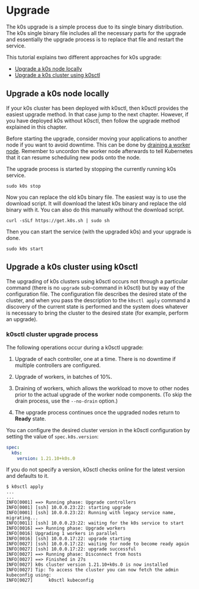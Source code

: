 # Upgrade

The k0s upgrade is a simple process due to its single binary distribution. The k0s single binary file includes all the necessary parts for the upgrade and essentially the upgrade process is to replace that file and restart the service.

This tutorial explains two different approaches for k0s upgrade:

- [Upgrade a k0s node locally](#upgrade-a-k0s-node-locally)
- [Upgrade a k0s cluster using k0sctl](#upgrade-a-k0s-cluster-using-k0sctl)

## Upgrade a k0s node locally

If your k0s cluster has been deployed with k0sctl, then k0sctl provides the easiest upgrade method. In that case jump to the next chapter. However, if you have deployed k0s without k0sctl, then follow the upgrade method explained in this chapter.

Before starting the upgrade, consider moving your applications to another node if you want to avoid downtime. This can be done by [draining a worker node](https://kubernetes.io/docs/tasks/administer-cluster/safely-drain-node/). Remember to uncordon the worker node afterwards to tell Kubernetes that it can resume scheduling new pods onto the node.

The upgrade process is started by stopping the currently running k0s service.

```shell
sudo k0s stop
```

Now you can replace the old k0s binary file. The easiest way is to use the download script. It will download the latest k0s binary and replace the old binary with it. You can also do this manually without the download script.

```shell
curl -sSLf https://get.k0s.sh | sudo sh
```

Then you can start the service (with the upgraded k0s) and your upgrade is done.

```shell
sudo k0s start
```

## Upgrade a k0s cluster using k0sctl

The upgrading of k0s clusters using k0sctl occurs not through a particular command (there is no `upgrade` sub-command in k0sctl) but by way of the configuration file. The configuration file describes the desired state of the cluster, and when you pass the description to the `k0sctl apply` command a discovery of the current state is performed and the system does whatever is necessary to bring the cluster to the desired state (for example, perform an upgrade).

### k0sctl cluster upgrade process

The following operations occur during a k0sctl upgrade:

1. Upgrade of each controller, one at a time. There is no downtime if multiple controllers are configured.

2. Upgrade of workers, in batches of 10%.

3. Draining of workers, which allows the workload to move to other nodes prior to the actual upgrade of the worker node components. (To skip the drain process, use the ``--no-drain`` option.)

4. The upgrade process continues once the upgraded nodes return to **Ready** state.

You can configure the desired cluster version in the k0sctl configuration by setting the value of `spec.k0s.version`:

```yaml
spec:
  k0s:
    version: 1.21.10+k0s.0
```

If you do not specify a version, k0sctl checks online for the latest version and defaults to it.

```shell
$ k0sctl apply
...
...
INFO[0001] ==> Running phase: Upgrade controllers
INFO[0001] [ssh] 10.0.0.23:22: starting upgrade
INFO[0001] [ssh] 10.0.0.23:22: Running with legacy service name, migrating...
INFO[0011] [ssh] 10.0.0.23:22: waiting for the k0s service to start
INFO[0016] ==> Running phase: Upgrade workers
INFO[0016] Upgrading 1 workers in parallel
INFO[0016] [ssh] 10.0.0.17:22: upgrade starting
INFO[0027] [ssh] 10.0.0.17:22: waiting for node to become ready again
INFO[0027] [ssh] 10.0.0.17:22: upgrade successful
INFO[0027] ==> Running phase: Disconnect from hosts
INFO[0027] ==> Finished in 27s
INFO[0027] k0s cluster version 1.21.10+k0s.0 is now installed
INFO[0027] Tip: To access the cluster you can now fetch the admin kubeconfig using:
INFO[0027]      k0sctl kubeconfig
```